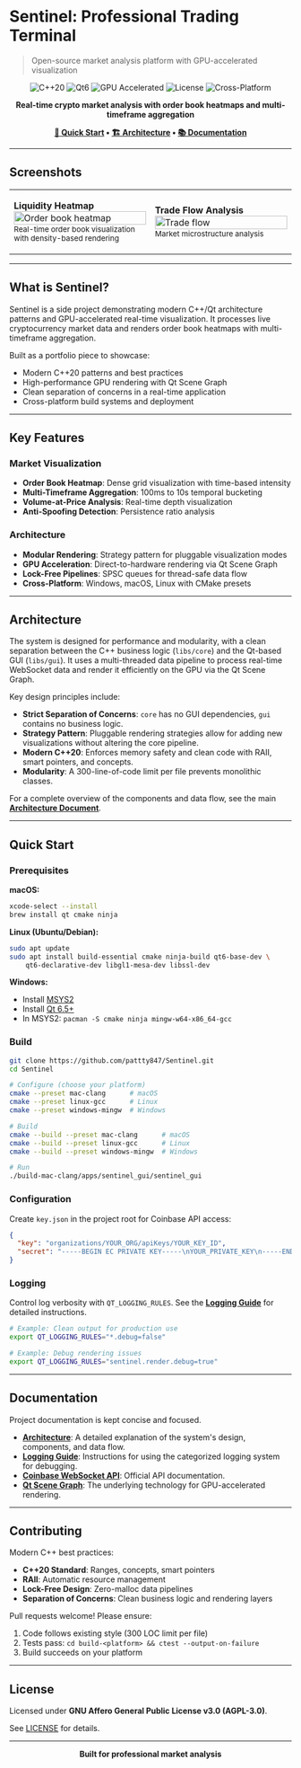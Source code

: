 # Sentinel: Professional Trading Terminal

> Open-source market analysis platform with GPU-accelerated visualization

<p align="center">
  <img src="https://img.shields.io/badge/C%2B%2B-20-blue.svg" alt="C++20">
  <img src="https://img.shields.io/badge/Qt-6-green.svg" alt="Qt6">
  <img src="https://img.shields.io/badge/Architecture-GPU_Accelerated-purple" alt="GPU Accelerated">
  <img src="https://img.shields.io/badge/License-AGPL--3.0-blue" alt="License">
  <img src="https://img.shields.io/badge/Platform-Cross_Platform-lightgrey.svg" alt="Cross-Platform">
</p>

<div align="center">

**Real-time crypto market analysis with order book heatmaps and multi-timeframe aggregation**

**[🚀 Quick Start](#quick-start) • [🏗️ Architecture](#architecture) • [📚 Documentation](#documentation)**

</div>

---

## Screenshots

<table>
<tr>
<td width="50%">

**Liquidity Heatmap**
<img width="100%" alt="Order book heatmap" src="https://github.com/user-attachments/assets/fd3a14c2-80e1-47d7-93b4-99d3623ba819" />
<sub>Real-time order book visualization with density-based rendering</sub>

</td>
<td width="50%">

**Trade Flow Analysis**
<img width="100%" alt="Trade flow" src="https://github.com/user-attachments/assets/542d2497-d4e3-43d9-9663-9fbb135423e5" />
<sub>Market microstructure analysis</sub>

</td>
</tr>
</table>

---

## What is Sentinel?

Sentinel is a side project demonstrating modern C++/Qt architecture patterns and GPU-accelerated real-time visualization. It processes live cryptocurrency market data and renders order book heatmaps with multi-timeframe aggregation.

Built as a portfolio piece to showcase:
- Modern C++20 patterns and best practices
- High-performance GPU rendering with Qt Scene Graph
- Clean separation of concerns in a real-time application
- Cross-platform build systems and deployment

---

## Key Features

### Market Visualization
- **Order Book Heatmap**: Dense grid visualization with time-based intensity
- **Multi-Timeframe Aggregation**: 100ms to 10s temporal bucketing
- **Volume-at-Price Analysis**: Real-time depth visualization
- **Anti-Spoofing Detection**: Persistence ratio analysis

### Architecture
- **Modular Rendering**: Strategy pattern for pluggable visualization modes
- **GPU Acceleration**: Direct-to-hardware rendering via Qt Scene Graph
- **Lock-Free Pipelines**: SPSC queues for thread-safe data flow
- **Cross-Platform**: Windows, macOS, Linux with CMake presets

---

## Architecture

The system is designed for performance and modularity, with a clean separation between the C++ business logic (`libs/core`) and the Qt-based GUI (`libs/gui`). It uses a multi-threaded data pipeline to process real-time WebSocket data and render it efficiently on the GPU via the Qt Scene Graph.

Key design principles include:
- **Strict Separation of Concerns**: `core` has no GUI dependencies, `gui` contains no business logic.
- **Strategy Pattern**: Pluggable rendering strategies allow for adding new visualizations without altering the core pipeline.
- **Modern C++20**: Enforces memory safety and clean code with RAII, smart pointers, and concepts.
- **Modularity**: A 300-line-of-code limit per file prevents monolithic classes.

For a complete overview of the components and data flow, see the main **[Architecture Document](docs/ARCHITECTURE.md)**.

---

## Quick Start

### Prerequisites

**macOS:**
```bash
xcode-select --install
brew install qt cmake ninja
```

**Linux (Ubuntu/Debian):**
```bash
sudo apt update
sudo apt install build-essential cmake ninja-build qt6-base-dev \
    qt6-declarative-dev libgl1-mesa-dev libssl-dev
```

**Windows:**
- Install [MSYS2](https://www.msys2.org/)
- Install [Qt 6.5+](https://www.qt.io/download-qt-installer)
- In MSYS2: `pacman -S cmake ninja mingw-w64-x86_64-gcc`

### Build

```bash
git clone https://github.com/pattty847/Sentinel.git
cd Sentinel

# Configure (choose your platform)
cmake --preset mac-clang      # macOS
cmake --preset linux-gcc      # Linux
cmake --preset windows-mingw  # Windows

# Build
cmake --build --preset mac-clang      # macOS
cmake --build --preset linux-gcc      # Linux
cmake --build --preset windows-mingw  # Windows

# Run
./build-mac-clang/apps/sentinel_gui/sentinel_gui
```

### Configuration

Create `key.json` in the project root for Coinbase API access:
```json
{
  "key": "organizations/YOUR_ORG/apiKeys/YOUR_KEY_ID",
  "secret": "-----BEGIN EC PRIVATE KEY-----\nYOUR_PRIVATE_KEY\n-----END EC PRIVATE KEY-----\n"
}
```

### Logging

Control log verbosity with `QT_LOGGING_RULES`. See the **[Logging Guide](docs/LOGGING_GUIDE.md)** for detailed instructions.

```bash
# Example: Clean output for production use
export QT_LOGGING_RULES="*.debug=false"

# Example: Debug rendering issues
export QT_LOGGING_RULES="sentinel.render.debug=true"
```

---

## Documentation

Project documentation is kept concise and focused.

- **[Architecture](docs/ARCHITECTURE.md)**: A detailed explanation of the system's design, components, and data flow.
- **[Logging Guide](docs/LOGGING_GUIDE.md)**: Instructions for using the categorized logging system for debugging.
- **[Coinbase WebSocket API](https://docs.cloud.coinbase.com/exchange/docs/websocket-overview)**: Official API documentation.
- **[Qt Scene Graph](https://doc.qt.io/qt-6/qtquick-visualcanvas-scenegraph.html)**: The underlying technology for GPU-accelerated rendering.

---

## Contributing

Modern C++ best practices:
- **C++20 Standard**: Ranges, concepts, smart pointers
- **RAII**: Automatic resource management
- **Lock-Free Design**: Zero-malloc data pipelines
- **Separation of Concerns**: Clean business logic and rendering layers

Pull requests welcome! Please ensure:
1. Code follows existing style (300 LOC limit per file)
2. Tests pass: `cd build-<platform> && ctest --output-on-failure`
3. Build succeeds on your platform

---

## License

Licensed under **GNU Affero General Public License v3.0 (AGPL-3.0)**.

See [LICENSE](LICENSE) for details.

---

<div align="center">

**Built for professional market analysis**

</div>
